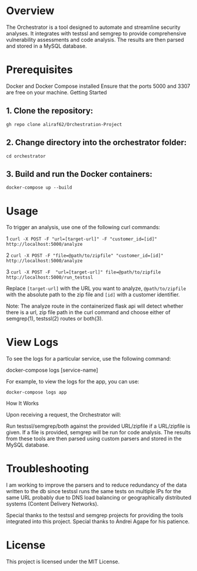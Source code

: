 # Overview

The Orchestrator is a tool designed to automate and streamline security analyses. It integrates with testssl and semgrep to provide comprehensive vulnerability assessments and code analysis. The results are then parsed and stored in a MySQL database.

# Prerequisites

Docker and Docker Compose installed
Ensure that the ports 5000 and 3307 are free on your machine.
Getting Started

## 1. Clone the repository:
`gh repo clone aliraf62/Orchestration-Project`


## 2. Change directory into the orchestrator folder:

`cd orchestrator`


## 3. Build and run the Docker containers:

`docker-compose up --build`


# **Usage**

To trigger an analysis, use one of the following curl commands:

1 `curl -X POST -F "url=[target-url]" -F "customer_id=[id]" http://localhost:5000/analyze`

2 `curl -X POST -F "file=@path/to/zipfile" "customer_id=[id]" http://localhost:5000/analyze`

3 `curl -X POST -F  "url=[target-url]" file=@path/to/zipfile http://localhost:5000/run_testssl`

Replace `[target-url]` with the URL you want to analyze, `@path/to/zipfile` with the absolute path to the zip file and `[id]` with a customer identifier.

Note: The analyze route in the containerized flask api will detect whether there is a url, zip file path in the curl command and choose either of semgrep(1), testssl(2) routes or both(3).

# **View Logs**

To see the logs for a particular service, use the following command:

docker-compose logs [service-name]


For example, to view the logs for the app, you can use:

`docker-compose logs app`

How It Works

Upon receiving a request, the Orchestrator will:

Run testssl/semgrep/both against the provided URL/zipfile if a URL/zipfile is given.
If a file is provided, semgrep will be run for code analysis.
The results from these tools are then parsed using custom parsers and stored in the MySQL database.

# Troubleshooting

I am working to improve the parsers and to reduce redundancy of the data written to the db since testssl runs the same tests on multiple IPs for the same URL probably due to DNS load balancing or geographically distributed systems (Content Delivery Networks).

Special thanks to the testssl and semgrep projects for providing the tools integrated into this project. Special thanks to Andrei Agape for his patience.

# License

This project is licensed under the MIT License. 
